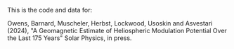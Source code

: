 This is the code and data for:

Owens, Barnard, Muscheler, Herbst, Lockwood, Usoskin and Asvestari (2024), "A Geomagnetic Estimate of Heliospheric Modulation Potential Over the Last 175 Years" Solar Physics, in press.
